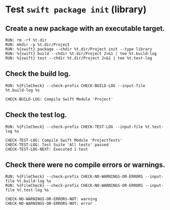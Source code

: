 
# Test `swift package init` (library)

## Create a new package with an executable target.

```
RUN: rm -rf %t.dir
RUN: mkdir -p %t.dir/Project
RUN: %{swift} package --chdir %t.dir/Project init --type library
RUN: %{swift} build --chdir %t.dir/Project 2>&1 | tee %t.build-log
RUN: %{swift} test --chdir %t.dir/Project 2>&1 | tee %t.test-log
```

## Check the build log.

```
RUN: %{FileCheck} --check-prefix CHECK-BUILD-LOG --input-file %t.build-log %s
```

```
CHECK-BUILD-LOG: Compile Swift Module 'Project'
```

## Check the test log.

```
RUN: %{FileCheck} --check-prefix CHECK-TEST-LOG --input-file %t.test-log %s
```

```
CHECK-TEST-LOG: Compile Swift Module 'ProjectTests'
CHECK-TEST-LOG: Test Suite 'All tests' passed
CHECK-TEST-LOG-NEXT: Executed 1 test
```

## Check there were no compile errors or warnings.

```
RUN: %{FileCheck} --check-prefix CHECK-NO-WARNINGS-OR-ERRORS --input-file %t.build-log %s
RUN: %{FileCheck} --check-prefix CHECK-NO-WARNINGS-OR-ERRORS --input-file %t.test-log %s
```

```
CHECK-NO-WARNINGS-OR-ERRORS-NOT: warning
CHECK-NO-WARNINGS-OR-ERRORS-NOT: error
```
